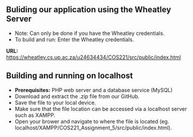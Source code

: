 ## Buliding our application using the Wheatley Server 
- Note: Can only be done if you have the Wheatley credentials.
- To build and run: Enter the Wheatley credentials.
  
**URL:** https://wheatley.cs.up.ac.za/u24634434/COS221/src/public/index.html

## Building and running on localhost
- **Prerequisites:** PHP web server and a database service (MySQL)
- Download and extract the .zip file from our GitHub.
- Save the file to your local device.
- Make sure that the file location can be accessed via a localhost server such as XAMPP.
- Open your brower and navigate to where the file is located (eg. localhost/XAMPP/COS221_Assignment_5/src/public/index.html).
